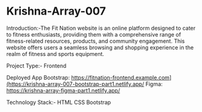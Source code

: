 # Krishna-Array-007


Introduction:-The Fit Nation website is an online platform designed to cater to fitness enthusiasts, providing them with a comprehensive range of fitness-related resources, products, and community engagement. This website offers users a seamless browsing and shopping experience in the realm of fitness and sports equipment.

Project Type:-
Frontend

Deployed App
Bootstrap: https://fitnation-frontend.example.com](https://krishna-array-007-bootstrap-part1.netlify.app/
Figma: https://krishna-array-figma-part1.netlify.app/

Technology Stack:-
HTML
CSS
Bootstrap

